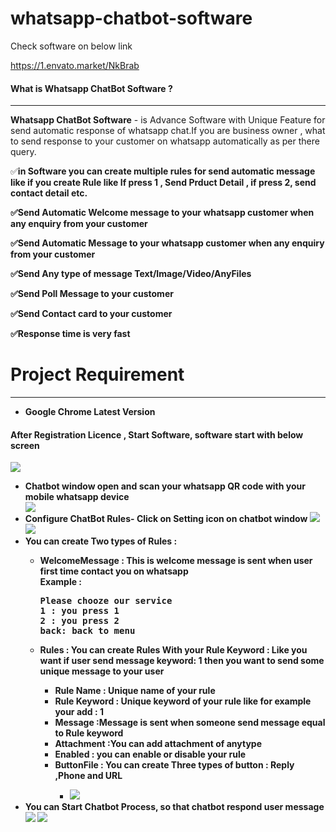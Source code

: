 # whatsapp-chatbot-software
Check software on below link

https://1.envato.market/NkBrab

 <h4>What is Whatsapp ChatBot Software ?</h4>
            <hr class="notop">
            <p>
                <strong>Whatsapp ChatBot Software</strong> - is Advance Software with Unique Feature for send automatic response of whatsapp chat.If you are business owner , what to send response to your customer on whatsapp automatically as per there query.
				

<p>✅<strong>in Software you can create multiple rules for send automatic message like if you create Rule like If press 1 , Send Prduct Detail   , if press 2, send contact detail etc. <strong></p>
<p>✅<strong>Send Automatic Welcome message to your whatsapp customer when any enquiry from your customer<strong></p>
<p>✅<strong>Send Automatic Message to your whatsapp customer when any enquiry from your customer<strong></p>
<p>✅<strong>Send Any type of message Text/Image/Video/AnyFiles<strong></p>
<p>✅<strong>Send Poll Message to your customer<strong></p>
<p>✅<strong>Send Contact card to your customer<strong></p>
<p>✅<strong>Response time is very fast<strong></p>

 <div class="page-header">
                <h1>Project Requirement </h1>
                <hr class="notop">
            </div>
            <ul>
                <li>Google Chrome Latest Version</li>
            </ul>
            <h4>After Registration Licence , Start Software, software start with below screen</h4>
			<img src="https://bhansalisoft.com/evantosnap/chatbot/12.png"></img>
 <ul>
		  <li>Chatbot window open and scan your whatsapp QR code with your mobile whatsapp device </li>
		 <img src="https://bhansalisoft.com/evantosnap/chatbot/12.png"></img> 
<li>Configure ChatBot Rules- Click on Setting icon on chatbot window 
		  <img src="https://bhansalisoft.com/evantosnap/chatbot/13.png"></img> 
		  <img src="https://bhansalisoft.com/evantosnap/chatbot/14.png"></img> </li>
		   <li>You can create Two types of Rules : </li>
		  <ul><li>WelcomeMessage : This is welcome message is sent when  user first time contact you on whatsapp <br/>
                   Example :<pre>Please chooze our service
1 : you press 1
2 : you press 2
back: back to menu</pre></li>
			   <li>Rules :  You can create Rules With your Rule Keyword  : Like you want if user send message keyword: 1 then you want to send some unique message to your user</li>
			   <ul>
			     <li>Rule Name : Unique name of your rule</li>
				 <li>Rule Keyword : Unique keyword of your rule like for example your add : 1</li>
				  <li> Message :Message is sent when someone send message equal to Rule keyword </li>
				  <li> Attachment :You can add attachment of anytype </li>
				   <li> Enabled :  you can enable or disable your rule </li>
			       <li> ButtonFile :  You can create Three types of button : Reply ,Phone and URL </li>
			  <ul><li>  <img src="https://bhansalisoft.com/evantosnap/chatbot/15.png"></img>  </li>
			 </ul></ul> </ul>
		  <li>You can Start Chatbot Process, so that chatbot respond user message
		  <img src="https://bhansalisoft.com/evantosnap/chatbot/16.png"></img> 
		 <img src="https://bhansalisoft.com/evantosnap/chatbot/17.png"></img> 
		  </li>
		 </ul>
		</ul>	   	   
              </ul>
			
